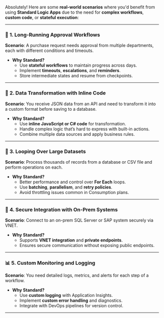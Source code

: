Absolutely! Here are some **real-world scenarios** where you'd benefit from using **Standard Logic Apps** due to the need for **complex workflows**, **custom code**, or **stateful execution**:

---

### 🧠 **1. Long-Running Approval Workflows**
**Scenario**: A purchase request needs approval from multiple departments, each with different conditions and timeouts.

- **Why Standard?**
  - Use **stateful workflows** to maintain progress across days.
  - Implement **timeouts**, **escalations**, and **reminders**.
  - Store intermediate states and resume from checkpoints.

---

### 🧮 **2. Data Transformation with Inline Code**
**Scenario**: You receive JSON data from an API and need to transform it into a custom format before saving to a database.

- **Why Standard?**
  - Use **inline JavaScript or C# code** for transformation.
  - Handle complex logic that’s hard to express with built-in actions.
  - Combine multiple data sources and apply business rules.

---

### 🔁 **3. Looping Over Large Datasets**
**Scenario**: Process thousands of records from a database or CSV file and perform operations on each.

- **Why Standard?**
  - Better performance and control over **For Each** loops.
  - Use **batching**, **parallelism**, and **retry policies**.
  - Avoid throttling issues common in Consumption plans.

---

### 🔐 **4. Secure Integration with On-Prem Systems**
**Scenario**: Connect to an on-prem SQL Server or SAP system securely via VNET.

- **Why Standard?**
  - Supports **VNET integration** and **private endpoints**.
  - Ensures secure communication without exposing public endpoints.

---

### 📊 **5. Custom Monitoring and Logging**
**Scenario**: You need detailed logs, metrics, and alerts for each step of a workflow.

- **Why Standard?**
  - Use **custom logging** with Application Insights.
  - Implement **custom error handling** and diagnostics.
  - Integrate with DevOps pipelines for version control.

---
